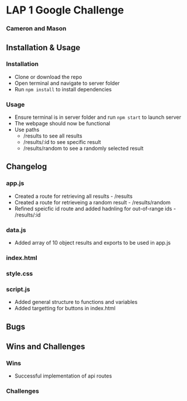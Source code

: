 # LAP 1 Google Challenge
### Cameron and Mason

## Installation & Usage
### Installation
- Clone or download the repo
- Open terminal and navigate to server folder
- Run `npm install` to install dependencies

### Usage
- Ensure terminal is in server folder and run `npm start` to launch server
- The webpage should now be functional
- Use paths
    + /results to see all results
    + /results/:id to see specific result
    + /results/random to see a randomly selected result

## Changelog
### app.js
- Created a route for retrieving all results - /results
- Created a route for retrieveing a random result - /results/random
- Refined speicfic id route and added hadnling for out-of-range ids - /results/:id

### data.js
- Added array of 10 object results and exports to be used in app.js

### index.html



### style.css


### script.js
- Added general structure to functions and variables
- Added targetting for buttons in index.html

## Bugs


## Wins and Challenges
### Wins
- Successful implementation of api routes


### Challenges



